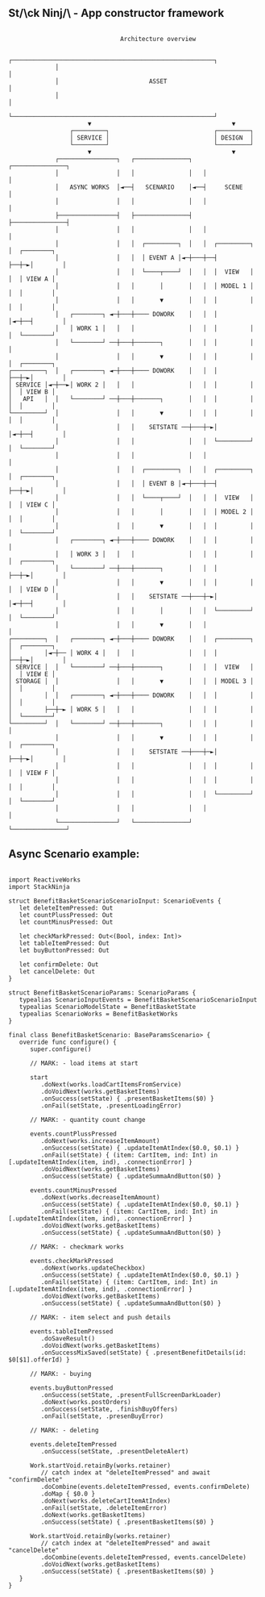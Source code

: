                   
St/\ck Ninj/\ - App constructor framework
-------------------------------------------

<pre><code>                                   
                               Architecture overview

             ┌────────────────────────────────────────────────────────┐
             │                                                        │
             │                         ASSET                          │
             │                                                        │
             └────────────────────────────────────────────────────────┘
                      ▼                                       ▼
                 ┌─────────┐                             ┌─────────┐
                 │ SERVICE │                             │ DESIGN  │
                 └─────────┘                             └─────────┘
                      ▼                                       ▼
             ┌────────────────┐   ┌───────────────┐   ┌───────────────┐
             │                │   │               │   │               │
             │   ASYNC WORKS  │◄──┤   SCENARIO    │◄──┤     SCENE     │
             │                │   │               │   │               │
             ├────────────────┤   ├───────────────┤   ├───────────────┤
             │                │   │               │   │               │
             │                │   │  ┌─────────┐  │   │  ┌─────────┐  │  ┌────────┐
             │                │   │  │ EVENT A │◄─┼───┼──┤         ├──┼─►│        │
             │                │   │  └────┬────┘  │   │  │  VIEW   │  │  │ VIEW A │
             │                │   │       │       │   │  │ MODEL 1 │  │  │        │
             │                │   │       ▼       │   │  │         │  │  │        │
             │   ┌────────┐ ◄─┼───┼──── DOWORK    │   │  │         │◄─┼──┤        │
             │   │ WORK 1 │   │   │               │   │  │         │  │  └────────┘
             │   └────────┘ ──┼───┼───────┐       │   │  │         │  │            
             │                │   │       ▼       │   │  │         │  │  ┌────────┐
┌─────────┐  │   ┌────────┐ ◄─┼───┼──── DOWORK    │   │  │         ├──┼─►│        │
│ SERVICE │◄─┼──►│ WORK 2 │   │   │               │   │  │         │  │  │ VIEW B │
│   API   │  │   └────────┘ ──┼───┼───────┐       │   │  │         │  │  │        │
└─────────┘  │                │   │       ▼       │   │  │         │  │  │        │
             │                │   │    SETSTATE ──┼───┼─►│         │◄─┼──┤        │
             │                │   │               │   │  └─────────┘  │  └────────┘
             │                │   │               │   │               │            
             │                │   │  ┌─────────┐  │   │  ┌─────────┐  │  ┌────────┐
             │                │   │  │ EVENT B │◄─┼───┼──┤         ├──┼─►│        │
             │                │   │  └────┬────┘  │   │  │  VIEW   │  │  │ VIEW C │
             │                │   │       │       │   │  │ MODEL 2 │  │  │        │
             │                │   │       ▼       │   │  │         │  │  └────────┘
             │   ┌────────┐ ◄─┼───┼──── DOWORK    │   │  │         │  │            
             │   │ WORK 3 │   │   │               │   │  │         │  │  ┌────────┐
             │   └────────┘ ──┼───┼───────┐       │   │  │         ├──┼─►│        │
             │                │   │       ▼       │   │  │         │  │  │ VIEW D │
             │                │   │    SETSTATE ──┼───┼─►│         │◄─┼──┤        │
             │                │   │       │       │   │  └─────────┘  │  └────────┘
             │                │   │       ▼       │   │               │            
┌─────────┐  │   ┌────────┐ ◄─┼───┼──── DOWORK    │   │  ┌─────────┐  │  ┌────────┐
│         │◄─┼── │ WORK 4 │   │   │               │   │  │         ├──┼─►│        │
│ SERVICE │  │   └────────┘ ──┼───┼───────┐       │   │  │  VIEW   │  │  │ VIEW E │
│ STORAGE │  │                │   │       ▼       │   │  │ MODEL 3 │  │  │        │
│         │  │   ┌────────┐ ◄─┼───┼──── DOWORK    │   │  │         │  │  │        │
│         ├──┼─► │ WORK 5 │   │   │               │   │  │         │  │  └────────┘
└─────────┘  │   └────────┘ ──┼───┼───────┐       │   │  │         │  │            
             │                │   │       ▼       │   │  │         │  │  ┌────────┐
             │                │   │    SETSTATE ──┼───┼─►│         ├──┼─►│        │
             │                │   │               │   │  │         │  │  │ VIEW F │
             │                │   │               │   │  │         │  │  │        │
             │                │   │               │   │  └─────────┘  │  └────────┘
             │                │   │               │   │               │            
             └────────────────┘   └───────────────┘   └───────────────┘             
</code></pre>                                                                                        
             
             
Async Scenario example:
-----------------------
<pre><code>      
import ReactiveWorks
import StackNinja

struct BenefitBasketScenarioScenarioInput: ScenarioEvents {
   let deleteItemPressed: Out<Int>
   let countPlussPressed: Out<Int>
   let countMinusPressed: Out<Int>

   let checkMarkPressed: Out<(Bool, index: Int)>
   let tableItemPressed: Out<Int>
   let buyButtonPressed: Out<Void>

   let confirmDelete: Out<Void>
   let cancelDelete: Out<Void>
}

struct BenefitBasketScenarioParams<Asset: ASP>: ScenarioParams {
   typealias ScenarioInputEvents = BenefitBasketScenarioScenarioInput
   typealias ScenarioModelState = BenefitBasketState
   typealias ScenarioWorks = BenefitBasketWorks<Asset>
}

final class BenefitBasketScenario<Asset: ASP>: BaseParamsScenario<BenefitBasketScenarioParams<Asset>> {
   override func configure() {
      super.configure()

      // MARK: - load items at start

      start
         .doNext(works.loadCartItemsFromService)
         .doVoidNext(works.getBasketItems)
         .onSuccess(setState) { .presentBasketItems($0) }
         .onFail(setState, .presentLoadingError)

      // MARK: - quantity count change

      events.countPlussPressed
         .doNext(works.increaseItemAmount)
         .onSuccess(setState) { .updateItemAtIndex($0.0, $0.1) }
         .onFail(setState) { (item: CartItem, ind: Int) in [.updateItemAtIndex(item, ind), .connectionError] }
         .doVoidNext(works.getBasketItems)
         .onSuccess(setState) { .updateSummaAndButton($0) }

      events.countMinusPressed
         .doNext(works.decreaseItemAmount)
         .onSuccess(setState) { .updateItemAtIndex($0.0, $0.1) }
         .onFail(setState) { (item: CartItem, ind: Int) in [.updateItemAtIndex(item, ind), .connectionError] }
         .doVoidNext(works.getBasketItems)
         .onSuccess(setState) { .updateSummaAndButton($0) }

      // MARK: - checkmark works

      events.checkMarkPressed
         .doNext(works.updateCheckbox)
         .onSuccess(setState) { .updateItemAtIndex($0.0, $0.1) }
         .onFail(setState) { (item: CartItem, ind: Int) in [.updateItemAtIndex(item, ind), .connectionError] }
         .doVoidNext(works.getBasketItems)
         .onSuccess(setState) { .updateSummaAndButton($0) }

      // MARK: - item select and push details

      events.tableItemPressed
         .doSaveResult()
         .doVoidNext(works.getBasketItems)
         .onSuccessMixSaved(setState) { .presentBenefitDetails(id: $0[$1].offerId) }

      // MARK: - buying

      events.buyButtonPressed
         .onSuccess(setState, .presentFullScreenDarkLoader)
         .doNext(works.postOrders)
         .onSuccess(setState, .finishBuyOffers)
         .onFail(setState, .presenBuyError)

      // MARK: - deleting

      events.deleteItemPressed
         .onSuccess(setState, .presentDeleteAlert)

      Work.startVoid.retainBy(works.retainer)
         // catch index at "deleteItemPressed" and await "confirmDelete"
         .doCombine(events.deleteItemPressed, events.confirmDelete)
         .doMap { $0.0 }
         .doNext(works.deleteCartItemAtIndex)
         .onFail(setState, .deleteItemError)
         .doNext(works.getBasketItems)
         .onSuccess(setState) { .presentBasketItems($0) }

      Work.startVoid.retainBy(works.retainer)
         // catch index at "deleteItemPressed" and await "cancelDelete"
         .doCombine(events.deleteItemPressed, events.cancelDelete)
         .doVoidNext(works.getBasketItems)
         .onSuccess(setState) { .presentBasketItems($0) }
   }
}
</code></pre>
             
